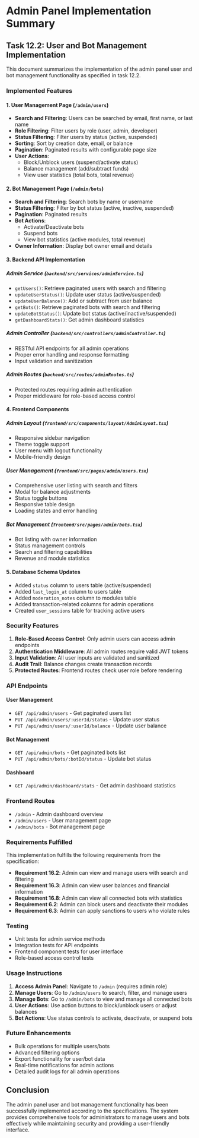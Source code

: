 # Admin Panel Implementation Summary

## Task 12.2: User and Bot Management Implementation

This document summarizes the implementation of the admin panel user and bot management functionality as specified in task 12.2.

### Implemented Features

#### 1. User Management Page (`/admin/users`)
- **Search and Filtering**: Users can be searched by email, first name, or last name
- **Role Filtering**: Filter users by role (user, admin, developer)
- **Status Filtering**: Filter users by status (active, suspended)
- **Sorting**: Sort by creation date, email, or balance
- **Pagination**: Paginated results with configurable page size
- **User Actions**:
  - Block/Unblock users (suspend/activate status)
  - Balance management (add/subtract funds)
  - View user statistics (total bots, total revenue)

#### 2. Bot Management Page (`/admin/bots`)
- **Search and Filtering**: Search bots by name or username
- **Status Filtering**: Filter by bot status (active, inactive, suspended)
- **Pagination**: Paginated results
- **Bot Actions**:
  - Activate/Deactivate bots
  - Suspend bots
  - View bot statistics (active modules, total revenue)
- **Owner Information**: Display bot owner email and details

#### 3. Backend API Implementation

##### Admin Service (`backend/src/services/adminService.ts`)
- `getUsers()`: Retrieve paginated users with search and filtering
- `updateUserStatus()`: Update user status (active/suspended)
- `updateUserBalance()`: Add or subtract from user balance
- `getBots()`: Retrieve paginated bots with search and filtering
- `updateBotStatus()`: Update bot status (active/inactive/suspended)
- `getDashboardStats()`: Get admin dashboard statistics

##### Admin Controller (`backend/src/controllers/adminController.ts`)
- RESTful API endpoints for all admin operations
- Proper error handling and response formatting
- Input validation and sanitization

##### Admin Routes (`backend/src/routes/adminRoutes.ts`)
- Protected routes requiring admin authentication
- Proper middleware for role-based access control

#### 4. Frontend Components

##### Admin Layout (`frontend/src/components/layout/AdminLayout.tsx`)
- Responsive sidebar navigation
- Theme toggle support
- User menu with logout functionality
- Mobile-friendly design

##### User Management (`frontend/src/pages/admin/users.tsx`)
- Comprehensive user listing with search and filters
- Modal for balance adjustments
- Status toggle buttons
- Responsive table design
- Loading states and error handling

##### Bot Management (`frontend/src/pages/admin/bots.tsx`)
- Bot listing with owner information
- Status management controls
- Search and filtering capabilities
- Revenue and module statistics

#### 5. Database Schema Updates
- Added `status` column to users table (active/suspended)
- Added `last_login_at` column to users table
- Added `moderation_notes` column to modules table
- Added transaction-related columns for admin operations
- Created `user_sessions` table for tracking active users

### Security Features

1. **Role-Based Access Control**: Only admin users can access admin endpoints
2. **Authentication Middleware**: All admin routes require valid JWT tokens
3. **Input Validation**: All user inputs are validated and sanitized
4. **Audit Trail**: Balance changes create transaction records
5. **Protected Routes**: Frontend routes check user role before rendering

### API Endpoints

#### User Management
- `GET /api/admin/users` - Get paginated users list
- `PUT /api/admin/users/:userId/status` - Update user status
- `PUT /api/admin/users/:userId/balance` - Update user balance

#### Bot Management
- `GET /api/admin/bots` - Get paginated bots list
- `PUT /api/admin/bots/:botId/status` - Update bot status

#### Dashboard
- `GET /api/admin/dashboard/stats` - Get admin dashboard statistics

### Frontend Routes
- `/admin` - Admin dashboard overview
- `/admin/users` - User management page
- `/admin/bots` - Bot management page

### Requirements Fulfilled

This implementation fulfills the following requirements from the specification:

- **Requirement 16.2**: Admin can view and manage users with search and filtering
- **Requirement 16.3**: Admin can view user balances and financial information
- **Requirement 16.8**: Admin can view all connected bots with statistics
- **Requirement 6.2**: Admin can block users and deactivate their modules
- **Requirement 6.3**: Admin can apply sanctions to users who violate rules

### Testing

- Unit tests for admin service methods
- Integration tests for API endpoints
- Frontend component tests for user interface
- Role-based access control tests

### Usage Instructions

1. **Access Admin Panel**: Navigate to `/admin` (requires admin role)
2. **Manage Users**: Go to `/admin/users` to search, filter, and manage users
3. **Manage Bots**: Go to `/admin/bots` to view and manage all connected bots
4. **User Actions**: Use action buttons to block/unblock users or adjust balances
5. **Bot Actions**: Use status controls to activate, deactivate, or suspend bots

### Future Enhancements

- Bulk operations for multiple users/bots
- Advanced filtering options
- Export functionality for user/bot data
- Real-time notifications for admin actions
- Detailed audit logs for all admin operations

## Conclusion

The admin panel user and bot management functionality has been successfully implemented according to the specifications. The system provides comprehensive tools for administrators to manage users and bots effectively while maintaining security and providing a user-friendly interface.